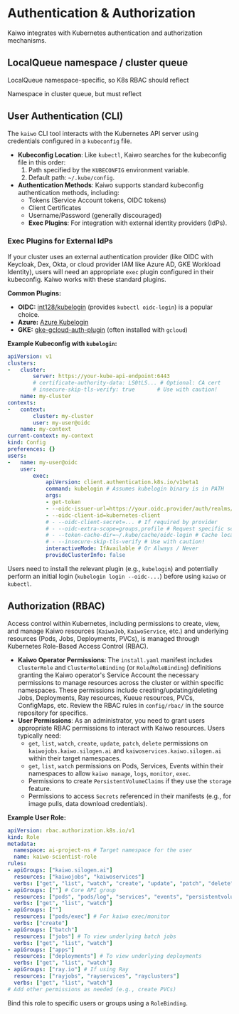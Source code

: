 # Authentication & Authorization

Kaiwo integrates with Kubernetes authentication and authorization mechanisms.

## LocalQueue namespace / cluster queue

LocalQueue namespace-specific, so K8s RBAC should reflect

Namespace in cluster queue, but must reflect

## User Authentication (CLI)

The `kaiwo` CLI tool interacts with the Kubernetes API server using credentials configured in a `kubeconfig` file.

*   **Kubeconfig Location**: Like `kubectl`, Kaiwo searches for the kubeconfig file in this order:
    1.  Path specified by the `KUBECONFIG` environment variable.
    2.  Default path: `~/.kube/config`.
*   **Authentication Methods**: Kaiwo supports standard kubeconfig authentication methods, including:
    *   Tokens (Service Account tokens, OIDC tokens)
    *   Client Certificates
    *   Username/Password (generally discouraged)
    *   **Exec Plugins**: For integration with external identity providers (IdPs).

### Exec Plugins for External IdPs

If your cluster uses an external authentication provider (like OIDC with Keycloak, Dex, Okta, or cloud provider IAM like Azure AD, GKE Workload Identity), users will need an appropriate `exec` plugin configured in their kubeconfig. Kaiwo works with these standard plugins.

**Common Plugins:**

*   **OIDC:** [int128/kubelogin](https://github.com/int128/kubelogin) (provides `kubectl oidc-login`) is a popular choice.
*   **Azure:** [Azure Kubelogin](https://azure.github.io/kubelogin/index.html)
*   **GKE:** [gke-gcloud-auth-plugin](https://cloud.google.com/blog/products/containers-kubernetes/kubectl-auth-changes-in-gke) (often installed with `gcloud`)

**Example Kubeconfig with `kubelogin`:**

```yaml
apiVersion: v1
clusters:
-   cluster:
        server: https://your-kube-api-endpoint:6443
        # certificate-authority-data: LS0tLS... # Optional: CA cert
        # insecure-skip-tls-verify: true       # Use with caution!
    name: my-cluster
contexts:
-   context:
        cluster: my-cluster
        user: my-user@oidc
    name: my-context
current-context: my-context
kind: Config
preferences: {}
users:
-   name: my-user@oidc
    user:
        exec:
            apiVersion: client.authentication.k8s.io/v1beta1
            command: kubelogin # Assumes kubelogin binary is in PATH
            args:
            - get-token
            - --oidc-issuer-url=https://your.oidc.provider/auth/realms/myrealm
            - --oidc-client-id=kubernetes-client
            # - --oidc-client-secret=... # If required by provider
            # - --oidc-extra-scope=groups,profile # Request specific scopes
            # - --token-cache-dir=~/.kube/cache/oidc-login # Cache location
            # - --insecure-skip-tls-verify # Use with caution!
            interactiveMode: IfAvailable # Or Always / Never
            provideClusterInfo: false
```

Users need to install the relevant plugin (e.g., `kubelogin`) and potentially perform an initial login (`kubelogin login --oidc-...`) before using `kaiwo` or `kubectl`.

## Authorization (RBAC)

Access control within Kubernetes, including permissions to create, view, and manage Kaiwo resources (`KaiwoJob`, `KaiwoService`, etc.) and underlying resources (Pods, Jobs, Deployments, PVCs), is managed through Kubernetes Role-Based Access Control (RBAC).

*   **Kaiwo Operator Permissions**: The `install.yaml` manifest includes `ClusterRole` and `ClusterRoleBinding` (or `Role`/`RoleBinding`) definitions granting the Kaiwo operator's Service Account the necessary permissions to manage resources across the cluster or within specific namespaces. These permissions include creating/updating/deleting Jobs, Deployments, Ray resources, Kueue resources, PVCs, ConfigMaps, etc. Review the RBAC rules in `config/rbac/` in the source repository for specifics.
*   **User Permissions**: As an administrator, you need to grant users appropriate RBAC permissions to interact with Kaiwo resources. Users typically need:
    *   `get`, `list`, `watch`, `create`, `update`, `patch`, `delete` permissions on `kaiwojobs.kaiwo.silogen.ai` and `kaiwoservices.kaiwo.silogen.ai` within their target namespaces.
    *   `get`, `list`, `watch` permissions on Pods, Services, Events within their namespaces to allow `kaiwo manage`, `logs`, `monitor`, `exec`.
    *   Permissions to create `PersistentVolumeClaims` if they use the `storage` feature.
    *   Permissions to access `Secrets` referenced in their manifests (e.g., for image pulls, data download credentials).

**Example User Role:**

```yaml
apiVersion: rbac.authorization.k8s.io/v1
kind: Role
metadata:
  namespace: ai-project-ns # Target namespace for the user
  name: kaiwo-scientist-role
rules:
- apiGroups: ["kaiwo.silogen.ai"]
  resources: ["kaiwojobs", "kaiwoservices"]
  verbs: ["get", "list", "watch", "create", "update", "patch", "delete"]
- apiGroups: [""] # Core API group
  resources: ["pods", "pods/log", "services", "events", "persistentvolumeclaims", "configmaps", "secrets"]
  verbs: ["get", "list", "watch"]
- apiGroups: [""]
  resources: ["pods/exec"] # For kaiwo exec/monitor
  verbs: ["create"]
- apiGroups: ["batch"]
  resources: ["jobs"] # To view underlying batch jobs
  verbs: ["get", "list", "watch"]
- apiGroups: ["apps"]
  resources: ["deployments"] # To view underlying deployments
  verbs: ["get", "list", "watch"]
- apiGroups: ["ray.io"] # If using Ray
  resources: ["rayjobs", "rayservices", "rayclusters"]
  verbs: ["get", "list", "watch"]
# Add other permissions as needed (e.g., create PVCs)
```

Bind this role to specific users or groups using a `RoleBinding`.
